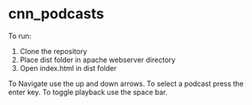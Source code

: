 # cnn_podcasts
To run:

1. Clone the repository
2. Place dist folder in apache webserver directory
3. Open index.html in dist folder

To Navigate use the up and down arrows.
To select a podcast press the enter key.
To toggle playback use the space bar.

